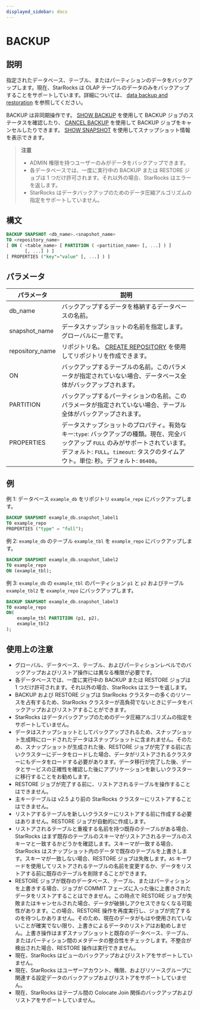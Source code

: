 ```yaml
---
displayed_sidebar: docs
---
```


# BACKUP

## 説明

指定されたデータベース、テーブル、またはパーティションのデータをバックアップします。現在、StarRocks は OLAP テーブルのデータのみをバックアップすることをサポートしています。詳細については、 [data backup and restoration](../../../administration/Backup_and_restore.md) を参照してください。

BACKUP は非同期操作です。 [SHOW BACKUP](../data-manipulation/SHOW_BACKUP.md) を使用して BACKUP ジョブのステータスを確認したり、 [CANCEL BACKUP](../data-definition/CANCEL_BACKUP.md) を使用して BACKUP ジョブをキャンセルしたりできます。 [SHOW SNAPSHOT](../data-manipulation/SHOW_SNAPSHOT.md) を使用してスナップショット情報を表示できます。

> **注意**
>
> - ADMIN 権限を持つユーザーのみがデータをバックアップできます。
> - 各データベースでは、一度に実行中の BACKUP または RESTORE ジョブは 1 つだけ許可されます。それ以外の場合、StarRocks はエラーを返します。
> - StarRocks はデータバックアップのためのデータ圧縮アルゴリズムの指定をサポートしていません。

## 構文

```SQL
BACKUP SNAPSHOT <db_name>.<snapshot_name>
TO <repository_name>
[ ON ( <table_name> [ PARTITION ( <partition_name> [, ...] ) ]
       [, ...] ) ]
[ PROPERTIES ("key"="value" [, ...] ) ]
```

## パラメータ

| **パラメータ**  | **説明**                                                      |
| --------------- | ------------------------------------------------------------ |
| db_name         | バックアップするデータを格納するデータベースの名前。          |
| snapshot_name   | データスナップショットの名前を指定します。グローバルに一意です。|
| repository_name | リポジトリ名。 [CREATE REPOSITORY](../data-definition/CREATE_REPOSITORY.md) を使用してリポジトリを作成できます。 |
| ON              | バックアップするテーブルの名前。このパラメータが指定されていない場合、データベース全体がバックアップされます。 |
| PARTITION       | バックアップするパーティションの名前。このパラメータが指定されていない場合、テーブル全体がバックアップされます。 |
| PROPERTIES      | データスナップショットのプロパティ。有効なキー:`type`: バックアップの種類。現在、完全バックアップ `FULL` のみがサポートされています。デフォルト: `FULL`。`timeout`: タスクのタイムアウト。単位: 秒。デフォルト: `86400`。 |

## 例

例 1: データベース `example_db` をリポジトリ `example_repo` にバックアップします。

```SQL
BACKUP SNAPSHOT example_db.snapshot_label1
TO example_repo
PROPERTIES ("type" = "full");
```

例 2: `example_db` のテーブル `example_tbl` を `example_repo` にバックアップします。

```SQL
BACKUP SNAPSHOT example_db.snapshot_label2
TO example_repo
ON (example_tbl);
```

例 3: `example_db` の `example_tbl` のパーティション `p1` と `p2` およびテーブル `example_tbl2` を `example_repo` にバックアップします。

```SQL
BACKUP SNAPSHOT example_db.snapshot_label3
TO example_repo
ON(
    example_tbl PARTITION (p1, p2),
    example_tbl2
);
```

## 使用上の注意

- グローバル、データベース、テーブル、およびパーティションレベルでのバックアップおよびリストア操作には異なる権限が必要です。
- 各データベースでは、一度に実行中の BACKUP または RESTORE ジョブは 1 つだけ許可されます。それ以外の場合、StarRocks はエラーを返します。
- BACKUP および RESTORE ジョブは StarRocks クラスターの多くのリソースを占有するため、StarRocks クラスターが高負荷でないときにデータをバックアップおよびリストアすることができます。
- StarRocks はデータバックアップのためのデータ圧縮アルゴリズムの指定をサポートしていません。
- データはスナップショットとしてバックアップされるため、スナップショット生成時にロードされたデータはスナップショットに含まれません。そのため、スナップショットが生成された後、RESTORE ジョブが完了する前に古いクラスターにデータをロードした場合、データがリストアされるクラスターにもデータをロードする必要があります。データ移行が完了した後、データとサービスの正確性を確認した後にアプリケーションを新しいクラスターに移行することをお勧めします。
- RESTORE ジョブが完了する前に、リストアされるテーブルを操作することはできません。
- 主キーテーブルは v2.5 より前の StarRocks クラスターにリストアすることはできません。
- リストアするテーブルを新しいクラスターにリストアする前に作成する必要はありません。RESTORE ジョブが自動的に作成します。
- リストアされるテーブルと重複する名前を持つ既存のテーブルがある場合、StarRocks はまず既存のテーブルのスキーマがリストアされるテーブルのスキーマと一致するかどうかを確認します。スキーマが一致する場合、StarRocks はスナップショット内のデータで既存のテーブルを上書きします。スキーマが一致しない場合、RESTORE ジョブは失敗します。`AS` キーワードを使用してリストアされるテーブルの名前を変更するか、データをリストアする前に既存のテーブルを削除することができます。
- RESTORE ジョブが既存のデータベース、テーブル、またはパーティションを上書きする場合、ジョブが COMMIT フェーズに入った後に上書きされたデータをリストアすることはできません。この時点で RESTORE ジョブが失敗またはキャンセルされた場合、データが破損しアクセスできなくなる可能性があります。この場合、RESTORE 操作を再度実行し、ジョブが完了するのを待つしかありません。そのため、現在のデータがもはや使用されていないことが確実でない限り、上書きによるデータのリストアはお勧めしません。上書き操作はまずスナップショットと既存のデータベース、テーブル、またはパーティション間のメタデータの整合性をチェックします。不整合が検出された場合、RESTORE 操作は実行できません。
- 現在、StarRocks はビューのバックアップおよびリストアをサポートしていません。
- 現在、StarRocks はユーザーアカウント、権限、およびリソースグループに関連する設定データのバックアップおよびリストアをサポートしていません。
- 現在、StarRocks はテーブル間の Colocate Join 関係のバックアップおよびリストアをサポートしていません。